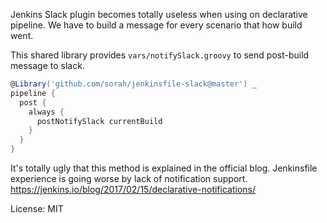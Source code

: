 Jenkins Slack plugin becomes totally useless when using on declarative pipeline.
We have to build a message for every scenario that how build went.

This shared library provides `vars/notifySlack.groovy` to send post-build message to slack.

``` groovy
@Library('github.com/sorah/jenkinsfile-slack@master') _
pipeline {
  post {
    always {
      postNotifySlack currentBuild
    }
  }
}
```

It's totally ugly that this method is explained in the official blog. Jenkinsfile experience is going worse by lack of notification support.
https://jenkins.io/blog/2017/02/15/declarative-notifications/

License: MIT
